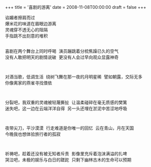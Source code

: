 +++
title = '喜剧的游离'
date = 2008-11-08T00:00:00
draft = false
+++

<div class="poem">
<pre>
谄媚者擦肩而过
爆米花的味道在眉眼边游离
灵魂穿不透无心的阻隔
手指跳不出刻意的堆积

喜剧在两个舞台上同时呼喝
演员蹦跳着分梳焦躁已久的空气
没有人敢把明天的剧情说破
更没有人会过早向观众显露神奇

对酒当歌，低调生活
绕树飞舞在那一夜的月明星稀
譬如朝露，交际无多
你像离家的燕雀寻找偎依

分裂吧，我双重的灵魂被轻蔑撕扯
让温柔碰碎在毫无质感的樊篱
迷失吧，这一边在云端洋洋自得
另一头还埋在淤泥中苦涩地呼吸

夜带尖刀，平沙漠漠
行走难道是你唯一的回忆
云在青山，月在天国
今晚我也想体验旅行者的孤寂

祈祷吧，趁着还没有被无知者斥责
影像里充斥着泡沫满溢的扎啤
哭泣吧，未极的娱乐与白日的蹉跎
只剩下幽林古木的生命可以预期
</pre>
</div>
